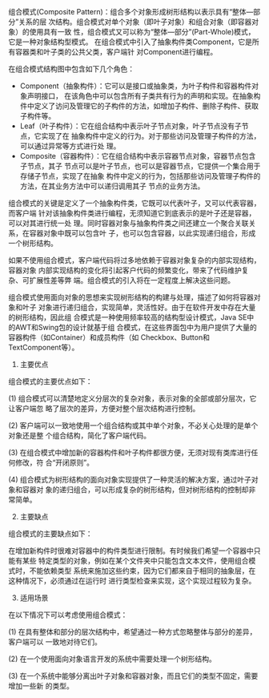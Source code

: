 组合模式(Composite Pattern)：组合多个对象形成树形结构以表示具有“整体—部分”关系的层
次结构。组合模式对单个对象（即叶子对象）和组合对象（即容器对象）的使用具有一致
性，组合模式又可以称为“整体—部分”(Part-Whole)模式，它是一种对象结构型模式。
在组合模式中引入了抽象构件类Component，它是所有容器类和叶子类的公共父类，客户端针
对Component进行编程。

在组合模式结构图中包含如下几个角色：
* Component（抽象构件）：它可以是接口或抽象类，为叶子构件和容器构件对象声明接口，
在该角色中可以包含所有子类共有行为的声明和实现。在抽象构件中定义了访问及管理它的子构件的方法，如增加子构件、删除子构件、获取子构件等。
* Leaf（叶子构件）：它在组合结构中表示叶子节点对象，叶子节点没有子节点，它实现了在
抽象构件中定义的行为。对于那些访问及管理子构件的方法，可以通过异常等方式进行处
理。
* Composite（容器构件）：它在组合结构中表示容器节点对象，容器节点包含子节点，其子
节点可以是叶子节点，也可以是容器节点，它提供一个集合用于存储子节点，实现了在抽象
构件中定义的行为，包括那些访问及管理子构件的方法，在其业务方法中可以递归调用其子
节点的业务方法。

组合模式的关键是定义了一个抽象构件类，它既可以代表叶子，又可以代表容器，而客户端
针对该抽象构件类进行编程，无须知道它到底表示的是叶子还是容器，可以对其进行统一处
理。同时容器对象与抽象构件类之间还建立一个聚合关联关系，在容器对象中既可以包含叶
子，也可以包含容器，以此实现递归组合，形成一个树形结构。

如果不使用组合模式，客户端代码将过多地依赖于容器对象复杂的内部实现结构，容器对象
内部实现结构的变化将引起客户代码的频繁变化，带来了代码维护复杂、可扩展性差等弊
端。组合模式的引入将在一定程度上解决这些问题。

组合模式使用面向对象的思想来实现树形结构的构建与处理，描述了如何将容器对象和叶子
对象进行递归组合，实现简单，灵活性好。由于在软件开发中存在大量的树形结构，因此组
合模式是一种使用频率较高的结构型设计模式，Java SE中的AWT和Swing包的设计就基于组
合模式，在这些界面包中为用户提供了大量的容器构件（如Container）和成员构件（如
Checkbox、Button和TextComponent等）。

1. 主要优点

组合模式的主要优点如下：

(1) 组合模式可以清楚地定义分层次的复杂对象，表示对象的全部或部分层次，它让客户端忽
略了层次的差异，方便对整个层次结构进行控制。

(2) 客户端可以一致地使用一个组合结构或其中单个对象，不必关心处理的是单个对象还是整
个组合结构，简化了客户端代码。

(3) 在组合模式中增加新的容器构件和叶子构件都很方便，无须对现有类库进行任何修改，符
合“开闭原则”。

(4) 组合模式为树形结构的面向对象实现提供了一种灵活的解决方案，通过叶子对象和容器对
象的递归组合，可以形成复杂的树形结构，但对树形结构的控制却非常简单。

2. 主要缺点

组合模式的主要缺点如下：

在增加新构件时很难对容器中的构件类型进行限制。有时候我们希望一个容器中只能有某些
特定类型的对象，例如在某个文件夹中只能包含文本文件，使用组合模式时，不能依赖类型
系统来施加这些约束，因为它们都来自于相同的抽象层，在这种情况下，必须通过在运行时
进行类型检查来实现，这个实现过程较为复杂。

3. 适用场景

在以下情况下可以考虑使用组合模式：

(1) 在具有整体和部分的层次结构中，希望通过一种方式忽略整体与部分的差异，客户端可以
一致地对待它们。

(2) 在一个使用面向对象语言开发的系统中需要处理一个树形结构。

(3) 在一个系统中能够分离出叶子对象和容器对象，而且它们的类型不固定，需要增加一些新
的类型。